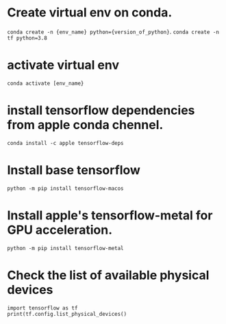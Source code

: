 # Create virtual env on conda.
`conda create -n {env_name} python={version_of_python}`. 
`conda create -n tf python=3.8`

# activate virtual env
`conda activate [env_name}`

# install tensorflow dependencies from apple conda chennel.
`conda install -c apple tensorflow-deps`

# Install base tensorflow
`python -m pip install tensorflow-macos`

# Install apple's tensorflow-metal for GPU acceleration.
`python -m pip install tensorflow-metal`

# Check the list of available physical devices
```
import tensorflow as tf
print(tf.config.list_physical_devices()
```
